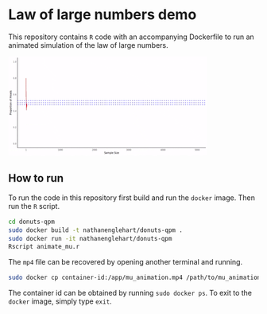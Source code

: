 # Law of large numbers demo 

This repository contains `R` code with an accompanying Dockerfile to run an animated simulation of the law of large numbers. 

![LLN animation here](mu_animation_1.gif)

## How to run

To run the code in this repository first build and run the `docker` image. Then run the `R` script.

```bash
cd donuts-qpm
sudo docker build -t nathanenglehart/donuts-qpm .
sudo docker run -it nathanenglehart/donuts-qpm
Rscript animate_mu.r
```

The `mp4` file can be recovered by opening another terminal and running.

```bash
sudo docker cp container-id:/app/mu_animation.mp4 /path/to/mu_animation_1.mp4
```

The container id can be obtained by running `sudo docker ps`. To exit to the `docker` image, simply type `exit`.



